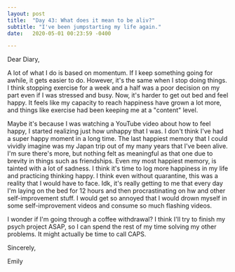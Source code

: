 ```yaml
---
layout: post
title:  "Day 43: What does it mean to be aliv?"
subtitle: "I've been jumpstarting my life again."
date:   2020-05-01 00:23:59 -0400

---
```


Dear Diary,

A lot of what I do is based on momentum. If I keep something going for awhile, it gets easier to do. However, it's the same when I stop doing things. I think stopping exercise for a week and a half was a poor decision on my part even if I was stressed and busy. Now, it's harder to get out bed and feel happy. It feels like my capacity to reach happiness have grown a lot more, and things like exercise had been keeping me at a "content" level.

Maybe it's because I was watching a YouTube video about how to feel happy, I started realizing just how unhappy that I was. I don't think I've had a super happy moment in a long time. The last happiest memory that I could vividly imagine was my Japan trip out of my many years that I've been alive. I'm sure there's more, but nothing felt as meaningful as that one due to brevity in things such as friendships. Even my most happiest memory, is tainted with a lot of sadness. I think it's time to log more happiness in my life and practicing thinking happy. I think even without quarantine, this was a reality that I would have to face. Idk, it's really getting to me that every day I'm laying on the bed for 12 hours and then procrastinating on hw and other self-improvement stuff. I would get so annoyed that I would drown myself in some self-improvement videos and consume so much flashing videos. 

I wonder if I'm going through a coffee withdrawal? I think I'll try to finish my psych project ASAP, so I can spend the rest of my time solving my other problems. It might actually be time to call CAPS.


Sincerely,

Emily